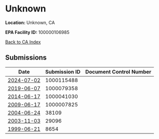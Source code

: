 # Unknown

**Location:** Unknown, CA

**EPA Facility ID:** 100000106985

[Back to CA Index](../../index.md)

## Submissions

| Date | Submission ID | Document Control Number |
|------|--------------|-------------------------|
| [2024-07-02](submissions/1000115488.md) | 1000115488 |  |
| [2019-06-07](submissions/1000079358.md) | 1000079358 |  |
| [2014-06-17](submissions/1000041030.md) | 1000041030 |  |
| [2009-06-17](submissions/1000007825.md) | 1000007825 |  |
| [2004-06-24](submissions/38109.md) | 38109 |  |
| [2003-11-03](submissions/29096.md) | 29096 |  |
| [1999-06-21](submissions/8654.md) | 8654 |  |

